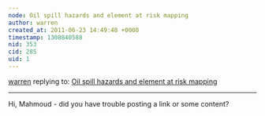```yaml
---
node: Oil spill hazards and element at risk mapping
author: warren
created_at: 2011-06-23 14:49:48 +0000
timestamp: 1308840588
nid: 353
cid: 285
uid: 1
---
```




[warren](../profile/warren) replying to: [Oil spill hazards and element at risk mapping](../notes/mahmoud-ibrahim-mahmoud/6-23-2011/oil-spill-hazards-and-element-risk-mapping)

----
Hi, Mahmoud - did you have trouble posting a link or some content?